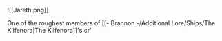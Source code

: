 ![[Jareth.png]]

One of the roughest members of [[- Brannon -/Additional Lore/Ships/The Kilfenora|The Kilfenora]]'s cr'